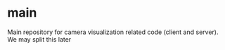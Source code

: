 # main
Main repository for camera visualization related code (client and server). We may split this later
